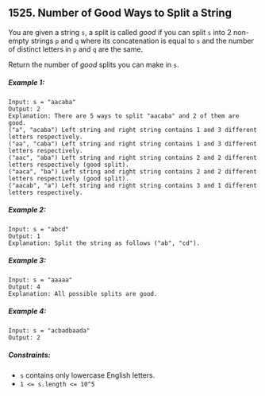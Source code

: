 ## 1525. Number of Good Ways to Split a String

You are given a string ```s```, a split is called *good* if you can split ```s``` into 2 non-empty strings ```p``` and ```q``` where its concatenation is equal to ```s``` and the number of distinct letters in ```p``` and ```q``` are the same.

Return the number of *good* splits you can make in ```s```.

##### Example 1:
```
Input: s = "aacaba"
Output: 2
Explanation: There are 5 ways to split "aacaba" and 2 of them are good.
("a", "acaba") Left string and right string contains 1 and 3 different letters respectively.
("aa", "caba") Left string and right string contains 1 and 3 different letters respectively.
("aac", "aba") Left string and right string contains 2 and 2 different letters respectively (good split).
("aaca", "ba") Left string and right string contains 2 and 2 different letters respectively (good split).
("aacab", "a") Left string and right string contains 3 and 1 different letters respectively.
```
##### Example 2:
```
Input: s = "abcd"
Output: 1
Explanation: Split the string as follows ("ab", "cd").
```
##### Example 3:
```
Input: s = "aaaaa"
Output: 4
Explanation: All possible splits are good.
```
##### Example 4:
```
Input: s = "acbadbaada"
Output: 2
```

##### Constraints:

* ```s``` contains only lowercase English letters.
* ```1 <= s.length <= 10^5```